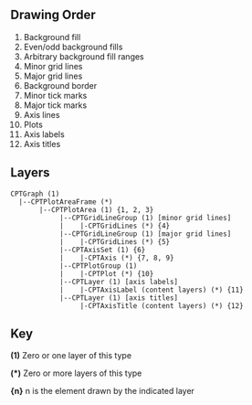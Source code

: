 Drawing Order
-------------

1.	Background fill
2.	Even/odd background fills
3.	Arbitrary background fill ranges
4.	Minor grid lines 
5.	Major grid lines
6.	Background border
7.	Minor tick marks
8.	Major tick marks
9.	Axis lines
10.	Plots
11.	Axis labels
12.	Axis titles

Layers
------

	CPTGraph (1)
	  |--CPTPlotAreaFrame (*)
	       |--CPTPlotArea (1) {1, 2, 3}
	            |--CPTGridLineGroup (1) [minor grid lines]
	            |    |-CPTGridLines (*) {4}
	            |--CPTGridLineGroup (1) [major grid lines]
	            |    |-CPTGridLines (*) {5}
	            |--CPTAxisSet (1) {6}
	            |    |-CPTAxis (*) {7, 8, 9}
	            |--CPTPlotGroup (1)
	            |    |-CPTPlot (*) {10}
	            |--CPTLayer (1) [axis labels]
	            |    |-CPTAxisLabel (content layers) (*) {11}
	            |--CPTLayer (1) [axis titles]
	                 |-CPTAxisTitle (content layers) (*) {12}

Key
---

**(1)**	Zero or one layer of this type

**(*)**	Zero or more layers of this type

**{n}**	n is the element drawn by the indicated layer

